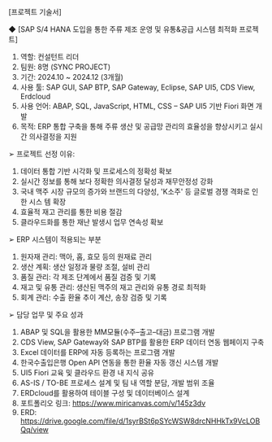  [프로젝트 기술서]
 
◆ [SAP S/4 HANA 도입을 통한 주류 제조 운영 및 유통&공급 시스템 최적화 프로젝트]
 1. 역할: 컨설턴트 리더
 2. 팀원: 8명 (SYNC PROJECT)
 3. 기간: 2024.10 ~ 2024.12 (3개월)
 4. 사용 툴: SAP GUI, SAP BTP, SAP Gateway, Eclipse, SAP UI5, CDS View, Erdcloud
 5. 사용 언어: ABAP, SQL,
               JavaScript, HTML, CSS – SAP UI5 기반 Fiori 화면 개발
 6. 목적: ERP 통합 구축을 통해 주류 생산 및 공급망 관리의 효율성을 향상시키고 실시간 의사결정을 지원 

➢ 프로젝트 선정 이유:  
1. 데이터 통합 기반 시각화 및 프로세스의 정확성 확보 
2. 실시간 정보를 통해 보다 정확한 의사결정 달성과 재무안정성 강화 
3. 국내 맥주 시장 규모의 증가와 브랜드의 다양성, 'K소주' 등 글로벌 경쟁 격화로 인한 시스
템 확장 
4. 효율적 재고 관리를 통한 비용 절감 
5. 클라우드화를 통한 재난 발생시 업무 연속성 확보
   
➢ ERP 시스템이 적용되는 부분 
1. 원자재 관리: 맥아, 홉, 효모 등의 원재료 관리 
2. 생산 계획: 생산 일정과 물량 조절, 설비 관리 
3. 품질 관리: 각 제조 단계에서 품질 검증 및 기록 
4. 재고 및 유통 관리: 생산된 맥주의 재고 관리와 유통 경로 최적화 
5. 회계 관리: 수출 환율 추이 계산, 송장 검증 및 기록
   
➢ 담당 업무 및 주요 성과  
1. ABAP 및 SQL을 활용한 MM모듈(수주–출고–대금) 프로그램 개발 
2. CDS View, SAP Gateway와 SAP BTP를 활용한 ERP 데이터 연동 웹페이지 구축 
3. Excel 데이터를 ERP에 자동 등록하는 프로그램 개발 
4. 한국수출입은행 Open API 연동을 통한 환율 자동 갱신 시스템 개발 
5. UI5 Fiori 교육 및 클라우드 환경 내 지식 공유 
6. AS-IS / TO-BE 프로세스 설계 및 팀 내 역할 분담, 개발 범위 조율 
7. ERDcloud를 활용하여 테이블 구성 및 데이터베이스 설계 
8. 포트폴리오 링크: https://www.miricanvas.com/v/145z3dv
9. ERD: https://drive.google.com/file/d/1syrBSt6pSYcWSW8drcNHHkTx9VcLOBQq/view
